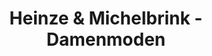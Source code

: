 ---
title: "Heinze & Michelbrink - Damenmoden"
url: /moers/heinze-und-michelbrink-damenmoden/
shop: Kleidung
---